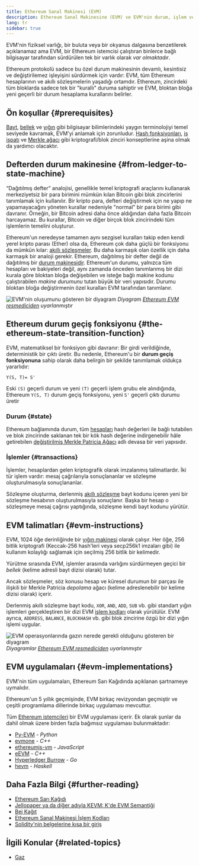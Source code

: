```yaml
---
title: Ethereum Sanal Makinesi (EVM)
description: Ethereum Sanal Makinesine (EVM) ve EVM'nin durum, işlem ve akıllı sözleşmelerle olan ilgisine dair bir giriş.
lang: tr
sidebar: true
---
```


EVM'nin fiziksel varlığı, bir buluta veya bir okyanus dalgasına benzetilerek açıklanamaz ama EVM, bir Ethereum istemcisi çalıştıran binlerce bağlı bilgisayar tarafından sürdürülen tek bir varlık olarak _var olmaktadır_.

Ethereum protokolü sadece bu özel durum makinesinin devamlı, kesintisiz ve değiştirilemez işleyişini sürdürmek için vardır: EVM, tüm Ethereum hesaplarının ve akıllı sözleşmelerin yaşadığı ortamdır. Ethereum, zincirdeki tüm bloklarda sadece tek bir "kurallı" duruma sahiptir ve EVM, bloktan bloğa yeni geçerli bir durum hesaplama kurallarını belirler.

## Ön koşullar {#prerequisites}

[Bayt](https://wikipedia.org/wiki/Byte), [bellek](https://wikipedia.org/wiki/Computer_memory) ve [yığın](<https://wikipedia.org/wiki/Stack_(abstract_data_type)>) gibi bilgisayar bilimlerindeki yaygın terminolojiyi temel seviyede kavramak, EVM'yi anlamak için zorunludur. [Hash fonksiyonları](https://wikipedia.org/wiki/Cryptographic_hash_function), [iş ispatı](https://wikipedia.org/wiki/Proof_of_work) ve [Merkle ağacı](https://wikipedia.org/wiki/Merkle_tree) gibi kriptografi/blok zinciri konseptlerine aşina olmak da yardımcı olacaktır.

## Defterden durum makinesine {#from-ledger-to-state-machine}

“Dağıtılmış defter” analojisi, genellikle temel kriptografi araçlarını kullanarak merkeziyetsiz bir para birimini mümkün kılan Bitcoin gibi blok zincirlerini tanımlamak için kullanılır. Bir kripto para, defteri değiştirmek için ne yapıp ne yapamayacağını yöneten kurallar nedeniyle "normal" bir para birimi gibi davranır. Örneğin, bir Bitcoin adresi daha önce aldığından daha fazla Bitcoin harcayamaz. Bu kurallar, Bitcoin ve diğer birçok blok zincirindeki tüm işlemlerin temelini oluşturur.

Ethereum'un neredeyse tamamen aynı sezgisel kuralları takip eden kendi yerel kripto parası (Ether) olsa da, Ethereum çok daha güçlü bir fonksiyonu da mümkün kılar: [akıllı sözleşmeler](/developers/docs/smart-contracts/). Bu daha karmaşık olan özellik için daha karmaşık bir analoji gerekir. Ethereum, dağıtılmış bir defter değil de dağıtılmış bir [durum makinesidir](https://wikipedia.org/wiki/Finite-state_machine). Ethereum'un durumu, yalnızca tüm hesapları ve bakiyeleri değil, aynı zamanda önceden tanımlanmış bir dizi kurala göre bloktan bloğa değişebilen ve isteğe bağlı makine kodunu çalıştırabilen _makine durumunu_ tutan büyük bir veri yapısıdır. Durumu bloktan bloğa değiştirmenin özel kuralları EVM tarafından tanımlanır.

![EVM'nin oluşumunu gösteren bir diyagram](./evm.png) _Diyagram [Ethereum EVM resmediciden](https://takenobu-hs.github.io/downloads/ethereum_evm_illustrated.pdf) uyarlanmıştır_

## Ethereum durum geçiş fonksiyonu {#the-ethereum-state-transition-function}

EVM, matematiksel bir fonksiyon gibi davranır: Bir girdi verildiğinde, deterministik bir çıktı üretir. Bu nedenle, Ethereum'u bir **durum geçiş fonksiyonuna** sahip olarak daha belirgin bir şekilde tanımlamak oldukça yararlıdır:

```
Y(S, T)= S'
```

Eski `(S)` geçerli durum ve yeni `(T)` geçerli işlem grubu ele alındığında, Ethereum `Y(S, T)` durum geçiş fonksiyonu, yeni `S'` geçerli çıktı durumu üretir

### Durum {#state}

Ethereum bağlamında durum, tüm [hesapları](/developers/docs/accounts/) hash değerleri ile bağlı tutabilen ve blok zincirinde saklanan tek bir kök hash değerine indirgenebilir hâle getirebilen [değiştirilmiş Merkle Patricia Ağacı](https://eth.wiki/en/fundamentals/patricia-tree) adlı devasa bir veri yapısıdır.

### İşlemler {#transactions}

İşlemler, hesaplardan gelen kriptografik olarak imzalanmış talimatlardır. İki tür işlem vardır: mesaj çağrılarıyla sonuçlananlar ve sözleşme oluşturulmasıyla sonuçlananlar.

Sözleşme oluşturma, derlenmiş [akıllı sözleşme](/developers/docs/smart-contracts/anatomy/) bayt kodunu içeren yeni bir sözleşme hesabının oluşturulmasıyla sonuçlanır. Başka bir hesap o sözleşmeye mesaj çağrısı yaptığında, sözleşme kendi bayt kodunu yürütür.

## EVM talimatları {#evm-instructions}

EVM, 1024 öğe derinliğinde bir [yığın makinesi](https://wikipedia.org/wiki/Stack_machine) olarak çalışır. Her öğe, 256 bitlik kriptografi (Keccak-256 hash'leri veya secp256k1 imzaları gibi) ile kullanım kolaylığı sağlamak için seçilmiş 256 bitlik bir kelimedir.

Yürütme sırasında EVM, işlemler arasında varlığını sürdürmeyen geçici bir _bellek_ (kelime adresli bayt dizisi olarak) tutar.

Ancak sözleşmeler, söz konusu hesap ve küresel durumun bir parçası ile ilişkili bir Merkle Patricia _depolama_ ağacı (kelime adreslenebilir bir kelime dizisi olarak) içerir.

Derlenmiş akıllı sözleşme bayt kodu, `XOR`, `AND`, `ADD`, `SUB` vb. gibi standart yığın işlemleri gerçekleştiren bir dizi EVM [işlem kodları](/developers/docs/evm/opcodes) olarak yürütülür. EVM ayrıca, `ADDRESS`, `BALANCE`, `BLOCKHASH` vb. gibi blok zincirine özgü bir dizi yığın işlemi uygular.

![EVM operasyonlarında gazın nerede gerekli olduğunu gösteren bir diyagram](../gas/gas.png) _Diyagramlar [Ethereum EVM resmediciden](https://takenobu-hs.github.io/downloads/ethereum_evm_illustrated.pdf) uyarlanmıştır_

## EVM uygulamaları {#evm-implementations}

EVM'nin tüm uygulamaları, Ethereum Sarı Kağıdında açıklanan şartnameye uymalıdır.

Ethereum'un 5 yıllık geçmişinde, EVM birkaç revizyondan geçmiştir ve çeşitli programlama dillerinde birkaç uygulaması mevcuttur.

Tüm [Ethereum istemcileri](/developers/docs/nodes-and-clients/#execution-clients) bir EVM uygulaması içerir. Ek olarak şunlar da dahil olmak üzere birden fazla bağımsız uygulaması bulunmaktadır:

- [Py-EVM](https://github.com/ethereum/py-evm) - _Python_
- [evmone](https://github.com/ethereum/evmone) - _C++_
- [ethereumjs-vm](https://github.com/ethereumjs/ethereumjs-vm) - _JavaScript_
- [eEVM](https://github.com/microsoft/eevm) - _C++_
- [Hyperledger Burrow](https://github.com/hyperledger/burrow) - _Go_
- [hevm](https://github.com/dapphub/dapptools/tree/master/src/hevm) - _Haskell_

## Daha Fazla Bilgi {#further-reading}

- [Ethereum Sarı Kağıdı](https://ethereum.github.io/yellowpaper/paper.pdf)
- [Jellopaper ya da diğer adıyla KEVM: K'de EVM Semantiği](https://jellopaper.org/)
- [Bej Kağıt](https://github.com/chronaeon/beigepaper)
- [Ethereum Sanal Makinesi İşlem Kodları](https://www.ethervm.io/)
- [Solidity'nin belgelerine kısa bir giriş](https://docs.soliditylang.org/en/latest/introduction-to-smart-contracts.html#index-6)

## İlgili Konular {#related-topics}

- [Gaz](/developers/docs/gas/)
